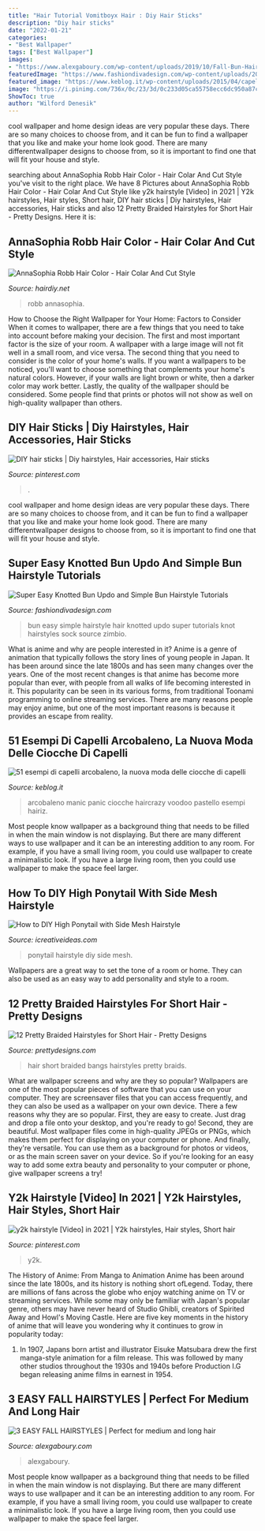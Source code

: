 ```yaml
---
title: "Hair Tutorial Vomitboyx Hair : Diy Hair Sticks"
description: "Diy hair sticks"
date: "2022-01-21"
categories:
- "Best Wallpaper"
tags: ["Best Wallpaper"]
images:
- "https://www.alexgaboury.com/wp-content/uploads/2019/10/Fall-Bun-Hairstyle.jpg"
featuredImage: "https://www.fashiondivadesign.com/wp-content/uploads/2014/01/top-bun.jpg"
featured_image: "https://www.keblog.it/wp-content/uploads/2015/04/capelli-arcobaleno-ciocche-pastello-multicolore-moda-01.jpg"
image: "https://i.pinimg.com/736x/0c/23/3d/0c233d05ca55758ecc6dc950a87c9058.jpg"
ShowToc: true
author: "Wilford Denesik"
---
```



cool wallpaper and home design ideas are very popular these days. There are so many choices to choose from, and it can be fun to find a wallpaper that you like and make your home look good. There are many differentwallpaper designs to choose from, so it is important to find one that will fit your house and style.

	

		
searching about AnnaSophia Robb Hair Color - Hair Colar And Cut Style you've visit to the right place. We have 8 Pictures about AnnaSophia Robb Hair Color - Hair Colar And Cut Style like y2k hairstyle [Video] in 2021 | Y2k hairstyles, Hair styles, Short hair, DIY hair sticks | Diy hairstyles, Hair accessories, Hair sticks and also 12 Pretty Braided Hairstyles for Short Hair - Pretty Designs. Here it is:
		
    
## AnnaSophia Robb Hair Color - Hair Colar And Cut Style

<img loading=lazy src="https://hairdiy.net/wp-content/uploads/2015/07/AnnaSophia-Robb-8.jpg" onerror="this.onerror=null;this.src='https://tse3.mm.bing.net/th?id=OIP.cDFleVdWL46YZ__MdG-b6wHaLd&amp;pid=15.1';" alt="AnnaSophia Robb Hair Color - Hair Colar And Cut Style">

_Source: hairdiy.net_

>robb annasophia. 

	

How to Choose the Right Wallpaper for Your Home: Factors to Consider
When it comes to wallpaper, there are a few things that you need to take into account before making your decision. The first and most important factor is the size of your room. A wallpaper with a large image will not fit well in a small room, and vice versa. 
The second thing that you need to consider is the color of your home's walls. If you want a wallpapers to be noticed, you'll want to choose something that complements your home's natural colors. However, if your walls are light brown or white, then a darker color may work better. 
Lastly, the quality of the wallpaper should be considered. Some people find that prints or photos will not show as well on high-quality wallpaper than others.

    
## DIY Hair Sticks | Diy Hairstyles, Hair Accessories, Hair Sticks

<img loading=lazy src="https://i.pinimg.com/736x/0c/23/3d/0c233d05ca55758ecc6dc950a87c9058.jpg" onerror="this.onerror=null;this.src='https://tse4.mm.bing.net/th?id=OIP.7Cnyr1H34z4nkT4tLy-lIQHaJ3&amp;pid=15.1';" alt="DIY hair sticks | Diy hairstyles, Hair accessories, Hair sticks">

_Source: pinterest.com_

>. 

	

cool wallpaper and home design ideas are very popular these days. There are so many choices to choose from, and it can be fun to find a wallpaper that you like and make your home look good. There are many differentwallpaper designs to choose from, so it is important to find one that will fit your house and style.

    
## Super Easy Knotted Bun Updo And Simple Bun Hairstyle Tutorials

<img loading=lazy src="https://www.fashiondivadesign.com/wp-content/uploads/2014/01/top-bun.jpg" onerror="this.onerror=null;this.src='https://tse1.mm.bing.net/th?id=OIP.KBZuyb2pyOkx_4meKRyqIwHaLD&amp;pid=15.1';" alt="Super Easy Knotted Bun Updo and Simple Bun Hairstyle Tutorials">

_Source: fashiondivadesign.com_

>bun easy simple hairstyle hair knotted updo super tutorials knot hairstyles sock source zimbio. 

	

What is anime and why are people interested in it?
Anime is a genre of animation that typically follows the story lines of young people in Japan. It has been around since the late 1800s and has seen many changes over the years. One of the most recent changes is that anime has become more popular than ever, with people from all walks of life becoming interested in it. This popularity can be seen in its various forms, from traditional Toonami programming to online streaming services. There are many reasons people may enjoy anime, but one of the most important reasons is because it provides an escape from reality.

    
## 51 Esempi Di Capelli Arcobaleno, La Nuova Moda Delle Ciocche Di Capelli

<img loading=lazy src="https://www.keblog.it/wp-content/uploads/2015/04/capelli-arcobaleno-ciocche-pastello-multicolore-moda-01.jpg" onerror="this.onerror=null;this.src='https://tse3.mm.bing.net/th?id=OIP.FOIrcfS8N51TM52r_YjnOwHaJ3&amp;pid=15.1';" alt="51 esempi di capelli arcobaleno, la nuova moda delle ciocche di capelli">

_Source: keblog.it_

>arcobaleno manic panic ciocche haircrazy voodoo pastello esempi hairiz. 

	

Most people know wallpaper as a background thing that needs to be filled in when the main window is not displaying. But there are many different ways to use wallpaper and it can be an interesting addition to any room. For example, if you have a small living room, you could use wallpaper to create a minimalistic look. If you have a large living room, then you could use wallpaper to make the space feel larger.

    
## How To DIY High Ponytail With Side Mesh Hairstyle

<img loading=lazy src="https://www.icreativeideas.com/wp-content/uploads/2014/05/How-to-DIY-High-Ponytail-with-Side-Mesh-Hairstyle-3.jpg" onerror="this.onerror=null;this.src='https://tse2.mm.bing.net/th?id=OIP.Nh30cST9_HJNmh1yEaimvQHaJ8&amp;pid=15.1';" alt="How to DIY High Ponytail with Side Mesh Hairstyle">

_Source: icreativeideas.com_

>ponytail hairstyle diy side mesh. 

	

Wallpapers are a great way to set the tone of a room or home. They can also be used as an easy way to add personality and style to a room.

    
## 12 Pretty Braided Hairstyles For Short Hair - Pretty Designs

<img loading=lazy src="http://www.prettydesigns.com/wp-content/uploads/2014/10/Braided-Bangs-for-Short-Hair.jpg" onerror="this.onerror=null;this.src='https://tse1.mm.bing.net/th?id=OIP.oIGKUksYK9Z6nnonLb4KIAHaJ3&amp;pid=15.1';" alt="12 Pretty Braided Hairstyles for Short Hair - Pretty Designs">

_Source: prettydesigns.com_

>hair short braided bangs hairstyles pretty braids. 

	

What are wallpaper screens and why are they so popular?
Wallpapers are one of the most popular pieces of software that you can use on your computer. They are screensaver files that you can access frequently, and they can also be used as a wallpaper on your own device. There a few reasons why they are so popular. First, they are easy to create. Just drag and drop a file onto your desktop, and you're ready to go! Second, they are beautiful. Most wallpaper files come in high-quality JPEGs or PNGs, which makes them perfect for displaying on your computer or phone. And finally, they're versatile. You can use them as a background for photos or videos, or as the main screen saver on your device. So if you're looking for an easy way to add some extra beauty and personality to your computer or phone, give wallpaper screens a try!

    
## Y2k Hairstyle [Video] In 2021 | Y2k Hairstyles, Hair Styles, Short Hair

<img loading=lazy src="https://i.pinimg.com/736x/56/86/d1/5686d1ffbdfe73dc1600367fa3495038.jpg" onerror="this.onerror=null;this.src='https://tse3.mm.bing.net/th?id=OIP.TNzXMYES_um74fR6Pre4ewHaNK&amp;pid=15.1';" alt="y2k hairstyle [Video] in 2021 | Y2k hairstyles, Hair styles, Short hair">

_Source: pinterest.com_

>y2k. 

	

The History of Anime: From Manga to Animation
Anime has been around since the late 1800s, and its history is nothing short ofLegend. Today, there are millions of fans across the globe who enjoy watching anime on TV or streaming services. While some may only be familiar with Japan's popular genre, others may have never heard of Studio Ghibli, creators of Spirited Away and Howl's Moving Castle. Here are five key moments in the history of anime that will leave you wondering why it continues to grow in popularity today:
1) In 1907, Japans born artist and illustrator Eisuke Matsubara drew the first manga-style animation for a film release. This was followed by many other studios throughout the 1930s and 1940s before Production I.G began releasing anime films in earnest in 1954.

    
## 3 EASY FALL HAIRSTYLES | Perfect For Medium And Long Hair

<img loading=lazy src="https://www.alexgaboury.com/wp-content/uploads/2019/10/Fall-Bun-Hairstyle.jpg" onerror="this.onerror=null;this.src='https://tse3.mm.bing.net/th?id=OIP.T5L1iKgbReRoy7LlLFHvDwHaLG&amp;pid=15.1';" alt="3 EASY FALL HAIRSTYLES | Perfect for medium and long hair">

_Source: alexgaboury.com_

>alexgaboury. 

	

Most people know wallpaper as a background thing that needs to be filled in when the main window is not displaying. But there are many different ways to use wallpaper and it can be an interesting addition to any room. For example, if you have a small living room, you could use wallpaper to create a minimalistic look. If you have a large living room, then you could use wallpaper to make the space feel larger.

